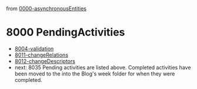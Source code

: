from [0000-asynchronousEntities](../0000-asynchronousEntities.md)
# 8000 PendingActivities
- [8004-validation](8004-validation.md)
- [8011-changeRelations](8011-changeRelations.md)
- [8012-changeDescriptors](8012-changeDescriptors.md)
- next: 8035
Pending activities are listed above. Completed activities have been moved to the into the Blog's week folder for when they were completed.
